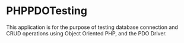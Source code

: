 # PHPPDOTesting

This application is for the purpose of testing database connection and CRUD operations using Object Oriented PHP, and the PDO Driver.
